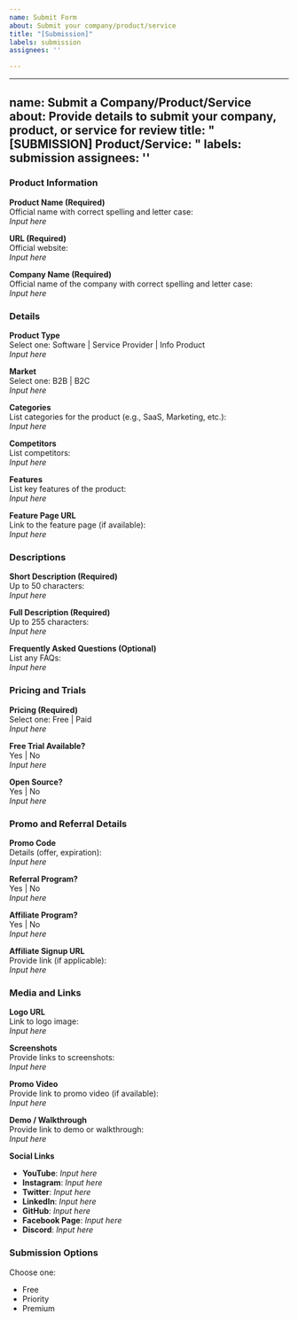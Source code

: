 ```yaml
---
name: Submit Form
about: Submit your company/product/service
title: "[Submission]"
labels: submission
assignees: ''

---
```


---
name: Submit a Company/Product/Service
about: Provide details to submit your company, product, or service for review
title: "[SUBMISSION] Product/Service: "
labels: submission
assignees: ''
---

### Product Information

**Product Name (Required)**  
Official name with correct spelling and letter case:  
*Input here*

**URL (Required)**  
Official website:  
*Input here*

**Company Name (Required)**  
Official name of the company with correct spelling and letter case:  
*Input here*

### Details

**Product Type**  
Select one: Software | Service Provider | Info Product  
*Input here*

**Market**  
Select one: B2B | B2C  
*Input here*

**Categories**  
List categories for the product (e.g., SaaS, Marketing, etc.):  
*Input here*

**Competitors**  
List competitors:  
*Input here*

**Features**  
List key features of the product:  
*Input here*

**Feature Page URL**  
Link to the feature page (if available):  
*Input here*

### Descriptions

**Short Description (Required)**  
Up to 50 characters:  
*Input here*

**Full Description (Required)**  
Up to 255 characters:  
*Input here*

**Frequently Asked Questions (Optional)**  
List any FAQs:  
*Input here*

### Pricing and Trials

**Pricing (Required)**  
Select one: Free | Paid  
*Input here*

**Free Trial Available?**  
Yes | No  
*Input here*

**Open Source?**  
Yes | No  
*Input here*

### Promo and Referral Details

**Promo Code**  
Details (offer, expiration):  
*Input here*

**Referral Program?**  
Yes | No  
*Input here*

**Affiliate Program?**  
Yes | No  
*Input here*

**Affiliate Signup URL**  
Provide link (if applicable):  
*Input here*

### Media and Links

**Logo URL**  
Link to logo image:  
*Input here*

**Screenshots**  
Provide links to screenshots:  
*Input here*

**Promo Video**  
Provide link to promo video (if available):  
*Input here*

**Demo / Walkthrough**  
Provide link to demo or walkthrough:  
*Input here*

**Social Links**  
- **YouTube**: *Input here*  
- **Instagram**: *Input here*  
- **Twitter**: *Input here*  
- **LinkedIn**: *Input here*  
- **GitHub**: *Input here*  
- **Facebook Page**: *Input here*  
- **Discord**: *Input here*

### Submission Options

Choose one:
- Free
- Priority
- Premium

